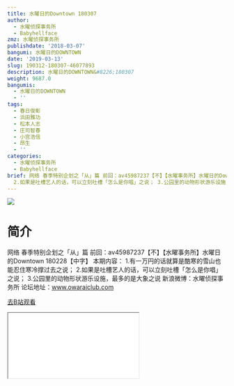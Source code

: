 ```yaml
---
title: 水曜日的Downtown 180307
author:
  - 水曜侦探事务所
  - Babyhellface
zmz: 水曜侦探事务所
publishdate: '2018-03-07'
bangumi: 水曜日的DOWNTOWN
date: '2019-03-13'
slug: 190312-180307-46077893
description: 水曜日的DOWNTOWN&#8226;180307
weight: 9687.0
bangumis:
  - 水曜日的DOWNTOWN
  - ''
tags:
  - 春日俊彰
  - 浜田雅功
  - 松本人志
  - 庄司智春
  - 小宫浩信
  - 昂生
  - ''
categories:
  - 水曜侦探事务所
  - Babyhellface
brief: 网络 春季特别企划之「从」篇 前回：av45987237【不】【水曜事务所】水曜日的Downtown 180228【中字】 本期内容： 1.有一万円的话就算是酷寒的雪山也能忍住寒冷撑过去之说；
  2.如果是吐槽艺人的话，可以立刻吐槽「怎么是你唱」之说； 3.公园里的动物形状游乐设施，最多的是大象之说 新浪微博：水曜侦探事务所 论坛地址：www.owaraiclub.com
---
```

![](https://i.imgur.com/wev8hlQ.jpg)
# 简介  
网络
春季特别企划之「从」篇
前回：av45987237【不】【水曜事务所】水曜日的Downtown 180228【中字】 本期内容：
1.有一万円的话就算是酷寒的雪山也能忍住寒冷撑过去之说；
2.如果是吐槽艺人的话，可以立刻吐槽「怎么是你唱」之说；
3.公园里的动物形状游乐设施，最多的是大象之说
新浪微博：水曜侦探事务所    论坛地址：www.owaraiclub.com  

[去B站观看](https://www.bilibili.com/video/av46077893/)
<div class ="resp-container"><iframe class="testiframe" src="//player.bilibili.com/player.html?aid=46077893"", scrolling="no", allowfullscreen="true" > </iframe></div> 
